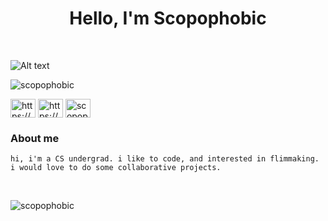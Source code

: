 <h1 align="center">Hello, I'm Scopophobic</h1>

<br>

![Alt text](https://media-exp1.licdn.com/dms/image/C4E16AQGMq2U-7dvx5A/profile-displaybackgroundimage-shrink_350_1400/0/1645684222661?e=1660176000&v=beta&t=_3xWhSRplO1hSrCneh26EdCHe0pstVvEa3WHY8u3bG4 "Title")
  
  <p align="right">
  <p align="left"> <img src="https://komarev.com/ghpvc/?username=scopophobic&label=Profile%20views&color=0e75b6&style=flat" alt="scopophobic" /> </p>
  <a href="https://linkedin.com/in/https://www.linkedin.com/in/adithyanmadhu/" target="blank"><img align="center" src="https://raw.githubusercontent.com/rahuldkjain/github-profile-readme-generator/master/src/images/icons/Social/linked-in-alt.svg" alt="https://www.linkedin.com/in/adithyanmadhu/" height="30" width="40" /></a>
  <a href="https://instagram.com/https://www.instagram.com/sc0pophobic/" target="blank"><img align="center" src="https://raw.githubusercontent.com/rahuldkjain/github-profile-readme-generator/master/src/images/icons/Social/instagram.svg" alt="https://www.instagram.com/sc0pophobic/" height="30" width="40" /></a>
<a href="https://twitter.com/scopophobic_" target="blank"><img align="center" src="https://raw.githubusercontent.com/rahuldkjain/github-profile-readme-generator/master/src/images/icons/Social/twitter.svg" alt="scopophobic_" height="30" width="40" /></a>

</p>


<h3>About me</h3>

```
hi, i'm a CS undergrad. i like to code, and interested in flimmaking. i would love to do some collaborative projects.
```



<br>
<p><img align="center" src="https://github-readme-streak-stats.herokuapp.com/?user=scopophobic&" alt="scopophobic" /></p>

